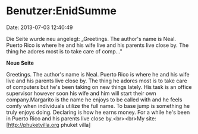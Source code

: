Benutzer:EnidSumme
==================

Date: 2013-07-03 12:40:49

Die Seite wurde neu angelegt: „Greetings. The author\'s name is Neal.
Puerto Rico is where he and his wife live and his parents live close by.
The thing he adores most is to take care of comp..."

**Neue Seite**

<div>

Greetings. The author\'s name is Neal. Puerto Rico is where he and his
wife live and his parents live close by. The thing he adores most is to
take care of computers but he\'s been taking on new things lately. His
task is an office supervisor however soon his wife and him will start
their own company.Margarito is the name he enjoys to be called with and
he feels comfy when individuals utilize the full name. To base jump is
something he truly enjoys doing. Declaring is how he earns money. For a
while he\'s been in Puerto Rico and his parents live close
by.\<br\>\<br\>My site: \[http://phuketvilla.org phuket villa\]

</div>
